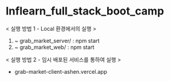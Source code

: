 # Inflearn_full_stack_boot_camp

< 실행 방법 1 - Local 환경에서의 실행 >

1) ~ grab_market_server/ : npm start
2) ~ grab_market_web/ : npm start


< 실행 방법 2 - 임시 배포된 서비스를 통하여 실행 >

- grab-market-client-ashen.vercel.app
